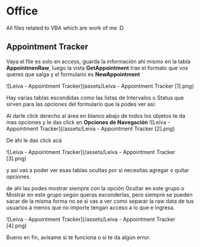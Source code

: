 # Office

All files related to VBA which are work of me :D





## Appointment Tracker

Vaya el file es solo en access, guarda la información ahí mismo en la tabla 
**AppointmenRaw**, luego la vista **GetAppointment** trae el formato que vos queres que salga y el formulario es **NewAppointment**

![Leiva - Appointment Tracker](assets/Leiva - Appointment Tracker [1].png)

Hay varias tablas escondidas como las listas de Intervalos o Status que sirven para las opciones del formulario que la podes ver así:

Al darle click derecho al área en blanco abajo de todos los objetos te da mas opciones y le das click en **Opciones de Navegación** 
![Leiva - Appointment Tracker](/assets/Leiva - Appointment Tracker [2].png)

De ahí le das click acá

![Leiva - Appointment Tracker](/assets/Leiva - Appointment Tracker [3].png)

 y así vas a poder ver esas tablas ocultas por si necesitas agregar o quitar opciones.

de ahí las podes mostrar siempre con la opción Ocultar en este grupo o Mostrar en este grupo según queras esconderlas, pero siempre se pueden sacar de la misma forma no se si vas a ver como separar la raw data de tus usuarios a menos que no importe tengan acceso a lo que e ingresa.

![Leiva - Appointment Tracker](/assets/Leiva - Appointment Tracker [4].png)

Bueno en fin, avísame si te funciona o si te da algún error.
